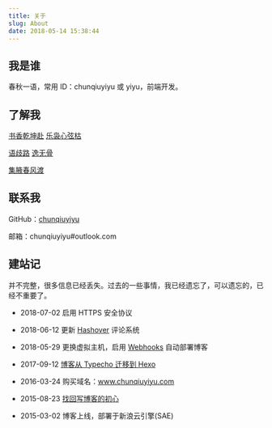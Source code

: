```yaml
---
title: 关于
slug: About
date: 2018-05-14 15:38:44
---
```

## 我是谁
春秋一语，常用 ID：chunqiuyiyu 或 yiyu，前端开发。

## 了解我
[书香乾坤赴][1]
[乐袅心弦枯][2]


[语歧路][3]
[逸无骨][4]


[集腋春风渡][5]

## 联系我
GitHub：[chunqiuyiyu][6]

邮箱：chunqiuyiyu#outlook.com

## 建站记
并不完整，很多信息已经丢失。过去的一些事情，我已经遗忘了，可以遗忘的，已经不重要了。

* 2018-07-02 启用 HTTPS 安全协议
* 2018-06-12 更新 [Hashover][7] 评论系统
* 2018-05-29 更换虚拟主机，启用 [Webhooks][10] 自动部署博客
* 2017-09-12 [博客从 Typecho 迁移到 Hexo][9]
* 2016-03-24 购买域名：www.chunqiuyiyu.com
* 2015-08-23 [找回写博客的初心][11]
* 2015-03-02 博客上线，部署于新浪云引擎(SAE)


  [1]: /tags/books/
  [2]: /music/
  [3]: /tags/word/
  [4]: /tags/game/
  [5]: /project/
  [6]: https://github.com/chunqiuyiyu
  [7]: https://github.com/jacobwb/hashover-next
  [8]: https://github.com/adtac/commento
  [9]: /2017/09/migrate-blog-from-typecho-to-hexo.html
  [10]: https://developer.github.com/webhooks/
  [11]: /2015/08/get-back-to-the-blog-of-the-beginning-of-the-heart.html
  
